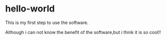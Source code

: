 # hello-world
This is my first step to use the software.

Although i can not know the benefit of the software,but i think it is so cool!!
